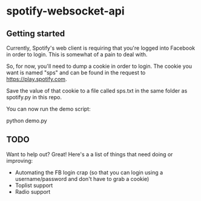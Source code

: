 spotify-websocket-api
=====================

Getting started
---------------

Currently, Spotify's web client is requiring that you're logged into Facebook in order to login. This is somewhat of a pain to deal with.

So, for now, you'll need to dump a cookie in order to login. The cookie you want is named "sps" and can be found in the request to https://play.spotify.com.

Save the value of that cookie to a file called sps.txt in the same folder as spotify.py in this repo.

You can now run the demo script:

python demo.py


TODO
----

Want to help out? Great! Here's a a list of things that need doing or improving:

* Automating the FB login crap (so that you can login using a username/password and don't have to grab a cookie)
* Toplist support
* Radio support
